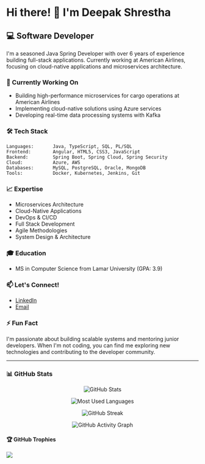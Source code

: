 # Hi there! 👋 I'm Deepak Shrestha

## 💻 Software Developer 
I'm a seasoned Java Spring Developer with over 6 years of experience building full-stack applications. Currently working at American Airlines, focusing on cloud-native applications and microservices architecture.

### 🔭 Currently Working On
- Building high-performance microservices for cargo operations at American Airlines
- Implementing cloud-native solutions using Azure services
- Developing real-time data processing systems with Kafka

### 🛠️ Tech Stack
```text
Languages:       Java, TypeScript, SQL, PL/SQL
Frontend:        Angular, HTML5, CSS3, JavaScript
Backend:         Spring Boot, Spring Cloud, Spring Security
Cloud:           Azure, AWS
Databases:       MySQL, PostgreSQL, Oracle, MongoDB
Tools:           Docker, Kubernetes, Jenkins, Git
```

### 📈 Expertise
- Microservices Architecture
- Cloud-Native Applications
- DevOps & CI/CD
- Full Stack Development
- Agile Methodologies
- System Design & Architecture

### 🎓 Education
- MS in Computer Science from Lamar University (GPA: 3.9)

### 📫 Let's Connect!
- [LinkedIn](https://linkedin.com/in/iamdeepak42)
- [Email](mailto:deepak.shrestha34435@gmail.com)

### ⚡ Fun Fact
I'm passionate about building scalable systems and mentoring junior developers. When I'm not coding, you can find me exploring new technologies and contributing to the developer community.

---

### 📊 GitHub Stats

<div align="center">
  
![GitHub Stats](https://github-readme-stats.vercel.app/api?username=deepakshresthaa&theme=radical&show_icons=true&count_private=true)

![Most Used Languages](https://github-readme-stats.vercel.app/api/top-langs/?username=deepakshresthaa&theme=radical&layout=compact)

![GitHub Streak](https://github-readme-streak-stats.herokuapp.com/?user=deepakshresthaa&theme=radical)

![GitHub Activity Graph](https://activity-graph.herokuapp.com/graph?username=deepakshresthaa&theme=dracula)

</div>

#### 🏆 GitHub Trophies
![](https://github-profile-trophy.vercel.app/?username=deepakshresthaa&theme=radical&no-frame=false&no-bg=false&margin-w=4)
